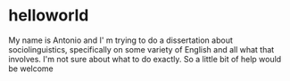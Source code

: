 # helloworld
My name is Antonio and I' m trying to do a dissertation about sociolinguistics, specifically on some variety of English and all what that involves. I'm not sure about what to do exactly. So a little bit of help would be welcome 
